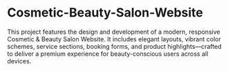 # Cosmetic-Beauty-Salon-Website
This project features the design and development of a modern, responsive Cosmetic &amp; Beauty Salon Website. It includes elegant layouts, vibrant color schemes, service sections, booking forms, and product highlights—crafted to deliver a premium experience for beauty-conscious users across all devices.
